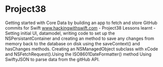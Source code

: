 # Project38
Getting started with Core Data by building an app to fetch and store GitHub commits for Swift 
www.hackingwithswift.com - Project38
Lessons learnt - Setting initial UI, datamodel, writing code to set up the NSPersistantContainer and creating an method to save
any changes from memory back to the database on disk using the saveContext() and hasChanges methods. 
Creating an NSManagedObject subclass with xCode and NSFetchRequest().Using the ISO8601DateFormatter() method
Using SwiftyJSON to parse data from the gitHub API.
